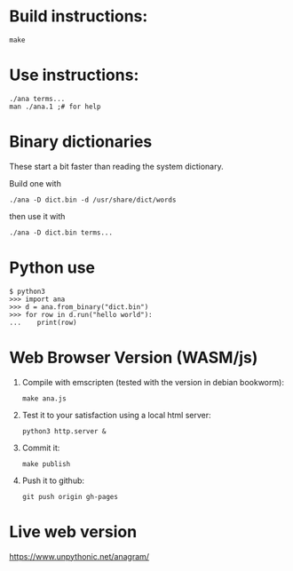 # Build instructions:

    make

# Use instructions:

    ./ana terms...
    man ./ana.1 ;# for help

# Binary dictionaries
These start a bit faster than reading the system dictionary.

Build one with

    ./ana -D dict.bin -d /usr/share/dict/words

then use it with

    ./ana -D dict.bin terms...

# Python use
```
$ python3
>>> import ana
>>> d = ana.from_binary("dict.bin")
>>> for row in d.run("hello world"):
...    print(row)
```

# Web Browser Version (WASM/js)

 1. Compile with emscripten (tested with the version in debian bookworm):

        make ana.js

 1. Test it to your satisfaction using a local html server:

        python3 http.server &
 
 1. Commit it:

        make publish

 1. Push it to github:

        git push origin gh-pages

# Live web version
https://www.unpythonic.net/anagram/
